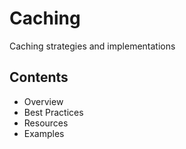# Caching

Caching strategies and implementations

## Contents
- Overview
- Best Practices
- Resources
- Examples
